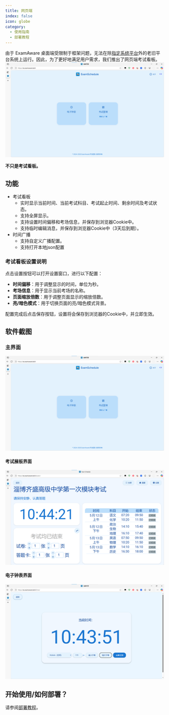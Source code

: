 ```yaml
---
title: 网页端
index: false
icon: globe
category:
  - 使用指南
  - 部署教程
---
```


由于 ExamAware 桌面端受限制于框架问题，无法在除[指定系统平台](/app/setup.md#检查系统需求)外的老旧平台系统上运行。因此，为了更好地满足用户需求，我们推出了网页端考试看板。
![iis-10](../web/images/es.png)

<a id="get-started"></a>

**不只是考试看板。**

## 功能

- 考试看板
  - 实时显示当前时间、当前考试科目、考试起止时间、剩余时间及考试状态。
  - 支持全屏显示。
  - 支持设置时间偏移和考场信息，并保存到浏览器Cookie中。
  - 支持临时编辑消息，并保存到浏览器Cookie中（3天后到期）。
- 时间广播
  - 支持自定义广播配置。
  - 支持打开本地json配置

### 考试看板设置说明

点击设置按钮可以打开设置窗口，进行以下配置：

- **时间偏移**：用于调整显示的时间，单位为秒。
- **考场信息**：用于显示当前考场的名称。
- **页面缩放倍数**：用于调整页面显示的缩放倍数。
- **亮/暗色模式**：用于切换页面的亮/暗色模式背景。

配置完成后点击保存按钮，设置将会保存到浏览器的Cookie中，并立即生效。

## 软件截图

### 主界面
![main](../web/images/es.png)   

#### 考试展板界面
![exam](../web/images/es-exam.png)   

#### 电子钟表界面   
![time](../web/images/es-time.png)

## 开始使用/如何部署？
请参阅[部署教程](web-deploy.md)。



